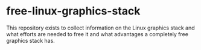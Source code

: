 # free-linux-graphics-stack
This repository exists to collect information on the Linux graphics stack and what efforts are needed to free it and what advantages a completely free graphics stack has. 
